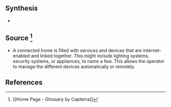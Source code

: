 ## Synthesis
- 
## Source [^1]
- A connected home is filled with services and devices that are internet-enabled and linked together. This might include lighting systems, security systems, or appliances, to name a few. This allows the operator to manage the different devices automatically or remotely.
## References

[^1]: [[Home Page - Glossary by Capterra]]